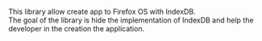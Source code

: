 This library allow create app to Firefox OS with IndexDB.</br>
The goal of the library is hide the implementation of IndexDB and help the developer in the creation the application.